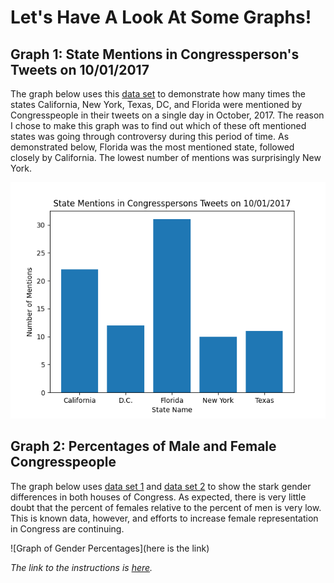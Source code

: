 # Let's Have A Look At Some Graphs! 

## Graph 1: State Mentions in Congressperson's Tweets on 10/01/2017

The graph below uses this [data set](https://data.world/socialmediadata/tweets-of-congress-october/workspace/file?filename=2017-10-01.json) to demonstrate how many times the states California, New York, Texas, DC, and Florida were mentioned by Congresspeople in their tweets on a single day in October, 2017. The reason I chose to make this graph was to find out which of these oft mentioned states was going through controversy during this period of time. As demonstrated below, Florida was the most mentioned state, followed closely by California. The lowest number of mentions was surprisingly New York. 

![Graph of State Mentions](https://github.com/shreyachatterjee22/CongressDataVizualization/blob/main/State%20Mentions%20Graph.png)

## Graph 2: Percentages of Male and Female Congresspeople

The graph below uses [data set 1](https://github.com/shreyachatterjee22/CongressDataVizualization/blob/main/role_hor.json) and [data set 2](https://github.com/shreyachatterjee22/CongressDataVizualization/blob/main/role_senate.json) to show the stark gender differences in both houses of Congress. As expected, there is very little doubt that the percent of females relative to the percent of men is very low. This is known data, however, and efforts to increase female representation in Congress are continuing. 

![Graph of Gender Percentages](here is the link)

*The link to the instructions is [here](https://github.com/mikeizbicki/cmc-csci040/tree/2021fall/hw_02).*
